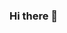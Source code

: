 ### Hi there 👋

<!--
**Muzammal-Naseer/Muzammal-Naseer** is a ✨ _special_ ✨ repository because its `README.md` (this file) appears on your GitHub profile.

Here are some ideas to get you started:

- 🔭 I’m currently working on Transformers, adversarial attacks and defenses and out of distribution generalization.
- 🌱 I’m currently learning how to live 😄
- 🤔 I’m looking for help with ...
- 💬 Ask me about ...
- 📫 How to reach me: muzammal.naseer@anu.edu.au
- 😄 Pronouns: he/him/his
- ⚡ Fun fact: ...
-->

<!-- - 👯 I’m looking to collaborate on ...-->

